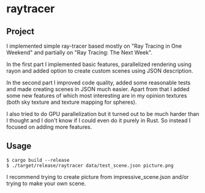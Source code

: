 # raytracer

## Project

I implemented simple ray-tracer based mostly on "Ray Tracing in One Weekend" and partially on "Ray Tracing: The Next Week".


In the first part I implemented basic features, parallelized rendering using rayon and added option to create custom scenes using JSON description.

In the second part I improved code quality, added some reasonable tests and made creating scenes in JSON much easier.
Apart from that I added some new features of which most interesting are in my opinion textures (both sky texture and texture mapping for spheres).

I also tried to do GPU parallelization but it turned out to be much harder than I thought and I don't know if I could even do it purely in Rust.
So instead I focused on adding more features.

## Usage
```
$ cargo build --release
$ ./target/release/raytracer data/test_scene.json picture.png
```
I recommend trying to create picture from impressive_scene.json and/or trying to make your own scene.

